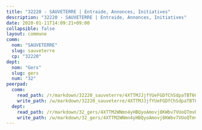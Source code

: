 ```yaml
---
title: "32220 - SAUVETERRE | Entraide, Annonces, Initiatives"
description: "32220 - SAUVETERRE | Entraide, Annonces, Initiatives"
date: 2020-01-11T14:09:21+09:00
collapsible: false
layout: commune
comm:
  nom: "SAUVETERRE"
  slug: sauveterre
  cp: "32220"
dept:
  nom: "Gers"
  slug: gers
  num: "32"
peerpad:
  comm:
    read_path: /r/markdown/32220_sauveterre/4XTTMJJjfYUeFGDfChSdpaTBT6GjiLeWSLBjZ6hjHkTWR69qt
    write_path: /w/markdown/32220_sauveterre/4XTTMJJjfYUeFGDfChSdpaTBT6GjiLeWSLBjZ6hjHkTWR69qt-K3TgU2qk7SC4FTc8AjTPa3JCTpNRYyGgFSugjdx8xaKn1TTKCRjbkZEp8DxsWRwNYapf1ZzQQyUDB232chj7B2HRBoT61Mwypxv2NJ7uh6dHB4YaM4iZzh2nMRxsS9CZPTDEA87C
  dept:
    read_path: /r/markdown/32_gers/4XTTM2WNmn4yHBQyoAmovj8KWbv7VUoQTmvDpdT3o124AgWEe
    write_path: /w/markdown/32_gers/4XTTM2WNmn4yHBQyoAmovj8KWbv7VUoQTmvDpdT3o124AgWEe-K3TgUpYJfQLfW5uoLbdwErZNx29AEkCAso1EvCZzqaD3z7aQWWvGchjPJifpsj2b2MrnxAXUWCQXyv6K9rEMDPiEmuqTRE8ziuYLh1MUbtQUwwoYxV2abqSdJr66fFRHJZtY62y8
---
```


